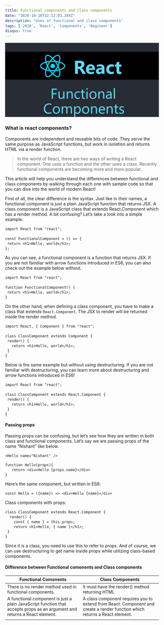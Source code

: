 ```yaml
---
title: Functional components and Class components
date: "2020-10-10T22:12:03.284Z"
description: "Uses of functional and class components"
tags: ['2020', 'React', 'Components', 'Begineer']
disqus: true
---
```


![for a repo](./Functional.jpg)

### What is react components?
Components are independent and reusable bits of code. They serve the same purpose as JavaScript functions, but work in isolation and returns HTML via a render function.

> In the world of React, there are two ways of writing a React component. One uses a function and the other uses a class. Recently functional components are becoming more and more popular.

This article will help you understand the differences between functional and class components by walking through each one with sample code so that you can dive into the world of modern React!

First of all, the clear difference is the syntax. Just like in their names, a functional component is just a plain JavaScript function that returns JSX. A class component is a JavaScript class that extends React.Component which has a render method. A bit confusing? Let’s take a look into a simple example.

```
import React from "react";
 
const FunctionalComponent = () => {
 return <h1>Hello, world</h1>;
};
```

As you can see, a functional component is a function that returns JSX. If you are not familiar with arrow functions introduced in ES6, you can also check out the example below without.

```
import React from "react";

function FunctionalComponent() {
 return <h1>Hello, world</h1>;
}
```

On the other hand, when defining a class component, you have to make a class that extends `React.Component`. The JSX to render will be returned inside the render method.

```
import React, { Component } from "react";

class ClassComponent extends Component {
 render() {
   return <h1>Hello, world</h1>;
 }
}
```
Below is the same example but without using destructuring. If you are not familiar with destructuring, you can learn more about destructuring and arrow functions introduced in ES6!

```
import React from "react";

class ClassComponent extends React.Component {
 render() {
   return <h1>Hello, world</h1>;
 }
}
```
#### Passing props
Passing props can be confusing, but let’s see how they are written in both class and functional components. Let’s say we are passing props of the name “Nishant” like below.

```
<Hello name="Nishant" />
```

```
function Hello(props){
   return <div>Hello {props.name}</div>
}
```

Here’s the same component, but written in ES6:
```
const Hello = ({name}) => <div>Hello {name}</div>
```

Class components with props:

```
class ClassComponent extends React.Component {
  render() {
    const { name } = this.props;
    return <h1>Hello, { name }</h1>;
 }
}
```

Since it is a class, you need to use this to refer to props. And of course, we can use destructuring to get name inside props while utilizing class-based components.

#### Difference between Functional comonents and Class components

|Functional Comonents| Class Components |
|--|--|
| There is no render method used in functional components. | It must have the render() method returning HTML |
| A functional component is just a plain JavaScript function that accepts props as an argument and returns a React element. | A class component requires you to extend from React. Component and create a render function which returns a React element. |
| | |
